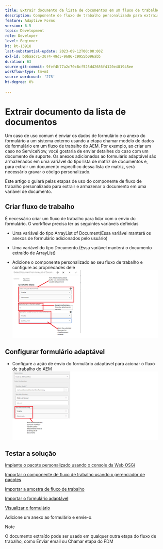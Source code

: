 ```yaml
---
title: Extrair documento da lista de documentos em um fluxo de trabalho do AEM
description: Componente de fluxo de trabalho personalizado para extrair um documento específico de uma lista de documentos
feature: Adaptive Forms
version: 6.5
topic: Development
role: Developer
level: Beginner
kt: kt-13918
last-substantial-update: 2023-09-12T00:00:00Z
exl-id: b0baac71-3074-49d5-9686-c9955b096abb
duration: 63
source-git-commit: 9fef4b77a2c70c8cf525d42686f4120e481945ee
workflow-type: tm+mt
source-wordcount: '278'
ht-degree: 0%

---
```


# Extrair documento da lista de documentos

Um caso de uso comum é enviar os dados de formulário e o anexo do formulário a um sistema externo usando a etapa chamar modelo de dados de formulário em um fluxo de trabalho do AEM. Por exemplo, ao criar um caso no ServiceNow, você gostaria de enviar detalhes do caso com um documento de suporte. Os anexos adicionados ao formulário adaptável são armazenados em uma variável do tipo lista de matriz de documentos e, para extrair um documento específico dessa lista de matriz, será necessário gravar o código personalizado.

Este artigo o guiará pelas etapas de uso do componente de fluxo de trabalho personalizado para extrair e armazenar o documento em uma variável de documento.

## Criar fluxo de trabalho

É necessário criar um fluxo de trabalho para lidar com o envio do formulário. O workflow precisa ter as seguintes variáveis definidas

* Uma variável do tipo ArrayList of Document(Essa variável manterá os anexos de formulário adicionados pelo usuário)
* Uma variável do tipo Documento.(Essa variável manterá o documento extraído de ArrayList)

* Adicione o componente personalizado ao seu fluxo de trabalho e configure as propriedades dele
  ![extract-item-workflow](assets/extract-document-array-list.png)

## Configurar formulário adaptável

* Configure a ação de envio do formulário adaptável para acionar o fluxo de trabalho do AEM
  ![ação de envio](assets/store-attachments.png)

## Testar a solução

[Implante o pacote personalizado usando o console da Web OSGi](assets/ExtractItemsFromArray.core-1.0.0-SNAPSHOT.jar)

[Importar o componente de fluxo de trabalho usando o gerenciador de pacotes](assets/Extract-item-from-documents-list.zip)

[Importar a amostra de fluxo de trabalho](assets/extract-item-sample-workflow.zip)

[Importar o formulário adaptável](assets/test-attachment-extractions-adaptive-form.zip)

[Visualizar o formulário](http://localhost:4502/content/dam/formsanddocuments/testattachmentsextractions/jcr:content?wcmmode=disabled)

Adicione um anexo ao formulário e envie-o.

>[!NOTE]
>
>O documento extraído pode ser usado em qualquer outra etapa do fluxo de trabalho, como Enviar email ou Chamar etapa do FDM
